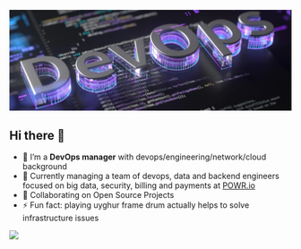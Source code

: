 ![](https://github.com/xcfw/xcfw/blob/main/devops.png)

## Hi there 👋

<!--
**xcfw/xcfw** is a ✨ _special_ ✨ repository because its `README.md` (this file) appears on your GitHub profile.

Here are some ideas to get you started:

- 🔭 I’m currently working on ...
- 🌱 I’m currently learning ...
- 👯 I’m looking to collaborate on ...
- 🤔 I’m looking for help with ...
- 💬 Ask me about ...
- 📫 How to reach me: ...
- 😄 Pronouns: ...
- ⚡ Fun fact: ...

-->

- 🔭 I’m a __DevOps manager__ with devops/engineering/network/cloud background
- 🌱 Currently managing a team of devops, data and backend engineers focused on big data, security, billing and payments at [POWR.io](https://www.powr.io)
- 👯 Collaborating on Open Source Projects
- ⚡ Fun fact: playing uyghur frame drum actually helps to solve infrastructure issues

[![](https://img.shields.io/badge/linkedin-%230077B5.svg?style=for-the-badge&logo=linkedin)](https://www.linkedin.com/in/kek/)
